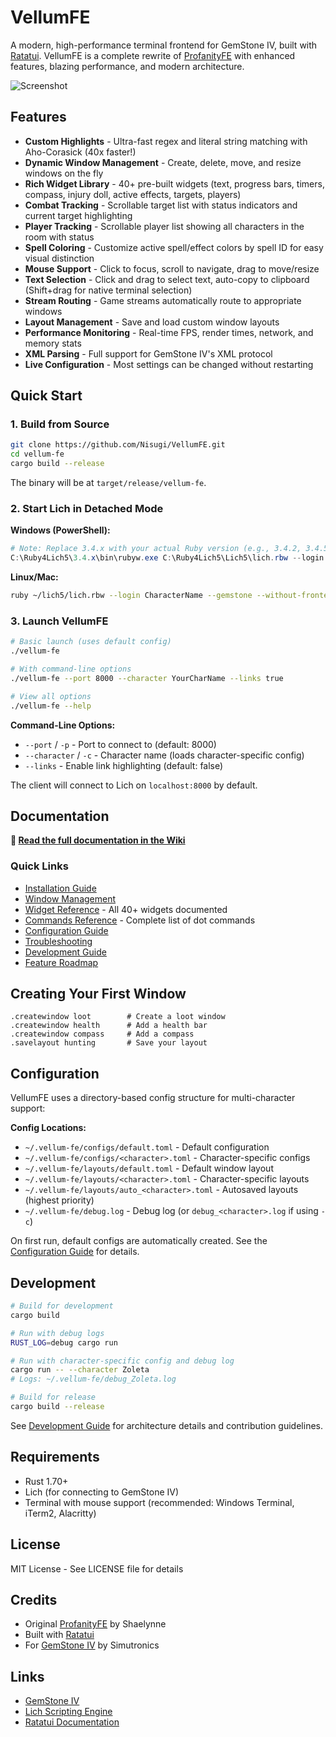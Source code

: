# VellumFE

A modern, high-performance terminal frontend for GemStone IV, built with [Ratatui](https://github.com/ratatui-org/ratatui). VellumFE is a complete rewrite of [ProfanityFE](https://github.com/elanthia-online/profanity) with enhanced features, blazing performance, and modern architecture.

![Screenshot](https://via.placeholder.com/800x400.png?text=Terminal+UI+Screenshot)

## Features

- **Custom Highlights** - Ultra-fast regex and literal string matching with Aho-Corasick (40x faster!)
- **Dynamic Window Management** - Create, delete, move, and resize windows on the fly
- **Rich Widget Library** - 40+ pre-built widgets (text, progress bars, timers, compass, injury doll, active effects, targets, players)
- **Combat Tracking** - Scrollable target list with status indicators and current target highlighting
- **Player Tracking** - Scrollable player list showing all characters in the room with status
- **Spell Coloring** - Customize active spell/effect colors by spell ID for easy visual distinction
- **Mouse Support** - Click to focus, scroll to navigate, drag to move/resize
- **Text Selection** - Click and drag to select text, auto-copy to clipboard (Shift+drag for native terminal selection)
- **Stream Routing** - Game streams automatically route to appropriate windows
- **Layout Management** - Save and load custom window layouts
- **Performance Monitoring** - Real-time FPS, render times, network, and memory stats
- **XML Parsing** - Full support for GemStone IV's XML protocol
- **Live Configuration** - Most settings can be changed without restarting

## Quick Start

### 1. Build from Source

```bash
git clone https://github.com/Nisugi/VellumFE.git
cd vellum-fe
cargo build --release
```

The binary will be at `target/release/vellum-fe`.

### 2. Start Lich in Detached Mode

**Windows (PowerShell):**
```powershell
# Note: Replace 3.4.x with your actual Ruby version (e.g., 3.4.2, 3.4.5, etc.)
C:\Ruby4Lich5\3.4.x\bin\rubyw.exe C:\Ruby4Lich5\Lich5\lich.rbw --login CharacterName --gemstone --without-frontend --detachable-client=8000
```

**Linux/Mac:**
```bash
ruby ~/lich5/lich.rbw --login CharacterName --gemstone --without-frontend --detachable-client=8000
```

### 3. Launch VellumFE

```bash
# Basic launch (uses default config)
./vellum-fe

# With command-line options
./vellum-fe --port 8000 --character YourCharName --links true

# View all options
./vellum-fe --help
```

**Command-Line Options:**
- `--port` / `-p` - Port to connect to (default: 8000)
- `--character` / `-c` - Character name (loads character-specific config)
- `--links` - Enable link highlighting (default: false)

The client will connect to Lich on `localhost:8000` by default.

## Documentation

**📖 [Read the full documentation in the Wiki](https://github.com/Nisugi/VellumFE/wiki)**

### Quick Links

- [Installation Guide](https://github.com/Nisugi/VellumFE/wiki/Installation)
- [Window Management](https://github.com/Nisugi/VellumFE/wiki/Window-Management)
- [Widget Reference](https://github.com/Nisugi/VellumFE/wiki/Widget-Reference) - All 40+ widgets documented
- [Commands Reference](https://github.com/Nisugi/VellumFE/wiki/Commands-Reference) - Complete list of dot commands
- [Configuration Guide](https://github.com/Nisugi/VellumFE/wiki/Configuration-Guide)
- [Troubleshooting](https://github.com/Nisugi/VellumFE/wiki/Troubleshooting)
- [Development Guide](https://github.com/Nisugi/VellumFE/wiki/Development-Guide)
- [Feature Roadmap](https://github.com/Nisugi/VellumFE/wiki/Feature-Roadmap)

## Creating Your First Window

```
.createwindow loot        # Create a loot window
.createwindow health      # Add a health bar
.createwindow compass     # Add a compass
.savelayout hunting       # Save your layout
```

## Configuration

VellumFE uses a directory-based config structure for multi-character support:

**Config Locations:**
- `~/.vellum-fe/configs/default.toml` - Default configuration
- `~/.vellum-fe/configs/<character>.toml` - Character-specific configs
- `~/.vellum-fe/layouts/default.toml` - Default window layout
- `~/.vellum-fe/layouts/<character>.toml` - Character-specific layouts
- `~/.vellum-fe/layouts/auto_<character>.toml` - Autosaved layouts (highest priority)
- `~/.vellum-fe/debug.log` - Debug log (or `debug_<character>.log` if using `-c`)

On first run, default configs are automatically created. See the [Configuration Guide](https://github.com/Nisugi/VellumFE/wiki/Configuration-Guide) for details.

## Development

```bash
# Build for development
cargo build

# Run with debug logs
RUST_LOG=debug cargo run

# Run with character-specific config and debug log
cargo run -- --character Zoleta
# Logs: ~/.vellum-fe/debug_Zoleta.log

# Build for release
cargo build --release
```

See [Development Guide](https://github.com/Nisugi/VellumFE/wiki/Development-Guide) for architecture details and contribution guidelines.

## Requirements

- Rust 1.70+
- Lich (for connecting to GemStone IV)
- Terminal with mouse support (recommended: Windows Terminal, iTerm2, Alacritty)

## License

MIT License - See LICENSE file for details

## Credits

- Original [ProfanityFE](https://github.com/elanthia-online/profanity) by Shaelynne
- Built with [Ratatui](https://github.com/ratatui-org/ratatui)
- For [GemStone IV](https://www.play.net/gs4/) by Simutronics

## Links

- [GemStone IV](https://www.play.net/gs4/)
- [Lich Scripting Engine](https://github.com/elanthia-online/lich-5)
- [Ratatui Documentation](https://ratatui.rs/)
